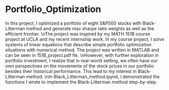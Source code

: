 # Portfolio_Optimization
In this project, I optimized a portfolio of eight S&P500 stocks with Black-Litterman method and generate max sharpe ratio weights as well as the efficient frontier. \nThe project was inspired by my MATH 151B course project at UCLA and my recent internship work. In my course project, I solve systems of linear equations that describe simple portfolio optimization situations with numerical method. The project was written in MATLAB and can be seen in 151B_project.pdf fle. \nHowever, with further exploration in portfolio investment, I realize that in real-world setting, we often have our own perspectives on the movements of the stock prices in our portfolio besides their historical performance. This lead to my interest in Black-Litterman method. \nIn Black_Litterman_method.ipynd, I demonstrated the functions I wrote to implement the Black-Litterman method step-by-step. 
